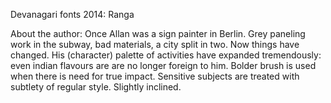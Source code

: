 Devanagari fonts 2014: Ranga

About the author:
Once Allan was a sign painter in Berlin. Grey paneling work in the subway, bad materials, a city split in two. Now things have changed. His (character) palette of activities have expanded tremendously: even indian flavours are are no longer foreign to him.
Bolder brush is used when there is need for true impact. Sensitive subjects are treated with subtlety of regular style. Slightly inclined.
